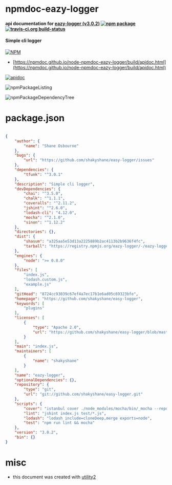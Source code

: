 # npmdoc-eazy-logger

#### api documentation for  [eazy-logger (v3.0.2)](https://github.com/shakyshane/easy-logger)  [![npm package](https://img.shields.io/npm/v/npmdoc-eazy-logger.svg?style=flat-square)](https://www.npmjs.org/package/npmdoc-eazy-logger) [![travis-ci.org build-status](https://api.travis-ci.org/npmdoc/node-npmdoc-eazy-logger.svg)](https://travis-ci.org/npmdoc/node-npmdoc-eazy-logger)

#### Simple cli logger

[![NPM](https://nodei.co/npm/eazy-logger.png?downloads=true&downloadRank=true&stars=true)](https://www.npmjs.com/package/eazy-logger)

- [https://npmdoc.github.io/node-npmdoc-eazy-logger/build/apidoc.html](https://npmdoc.github.io/node-npmdoc-eazy-logger/build/apidoc.html)

[![apidoc](https://npmdoc.github.io/node-npmdoc-eazy-logger/build/screenCapture.buildCi.browser.%252Ftmp%252Fbuild%252Fapidoc.html.png)](https://npmdoc.github.io/node-npmdoc-eazy-logger/build/apidoc.html)

![npmPackageListing](https://npmdoc.github.io/node-npmdoc-eazy-logger/build/screenCapture.npmPackageListing.svg)

![npmPackageDependencyTree](https://npmdoc.github.io/node-npmdoc-eazy-logger/build/screenCapture.npmPackageDependencyTree.svg)



# package.json

```json

{
    "author": {
        "name": "Shane Osbourne"
    },
    "bugs": {
        "url": "https://github.com/shakyshane/easy-logger/issues"
    },
    "dependencies": {
        "tfunk": "^3.0.1"
    },
    "description": "Simple cli logger",
    "devDependencies": {
        "chai": "^3.5.0",
        "chalk": "^1.1.1",
        "coveralls": "^2.11.2",
        "jshint": "^2.6.0",
        "lodash-cli": "4.12.0",
        "mocha": "^2.1.0",
        "sinon": "^1.12.2"
    },
    "directories": {},
    "dist": {
        "shasum": "a325aa5e53d13a2225889b2ac4113b2b9636f4fc",
        "tarball": "https://registry.npmjs.org/eazy-logger/-/eazy-logger-3.0.2.tgz"
    },
    "engines": {
        "node": ">= 0.8.0"
    },
    "files": [
        "index.js",
        "lodash.custom.js",
        "example.js"
    ],
    "gitHead": "8724cc93039c67ef4a7ec17b1e6ad05c69323bfe",
    "homepage": "https://github.com/shakyshane/easy-logger",
    "keywords": [
        "plugins"
    ],
    "licenses": [
        {
            "type": "Apache 2.0",
            "url": "https://github.com/shakyshane/easy-logger/blob/master/LICENSE"
        }
    ],
    "main": "index.js",
    "maintainers": [
        {
            "name": "shakyshane"
        }
    ],
    "name": "eazy-logger",
    "optionalDependencies": {},
    "repository": {
        "type": "git",
        "url": "git://github.com/shakyshane/easy-logger.git"
    },
    "scripts": {
        "cover": "istanbul cover ./node_modules/mocha/bin/_mocha --report lcovonly -- -R spec && cat ./coverage/lcov.info | ./node_modules/coveralls/bin/coveralls.js && rm -rf ./coverage",
        "lint": "jshint index.js test/*.js",
        "lodash": "lodash include=cloneDeep,merge exports=node",
        "test": "npm run lint && mocha"
    },
    "version": "3.0.2",
    "bin": {}
}
```



# misc
- this document was created with [utility2](https://github.com/kaizhu256/node-utility2)
